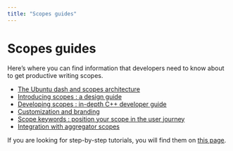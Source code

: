 ```yaml
---
title: "Scopes guides"
---
```


# Scopes guides

Here’s where you can find information that developers need to know about to
get productive writing scopes.

  * [The Ubuntu dash and scopes architecture](scopes-guide.md)
  * [Introducing scopes : a design guide](../design/index.md)
  * [Developing scopes : in-depth C++ developer guide](../api-cpp-current/index.md)
  * [Customization and branding](scopes-customization-branding.md)
  * [Scope keywords : position your scope in the user journey](scope-keywords.md)
  * [Integration with aggregator scopes](integration-aggregator-scopes.md)

If you are looking for step-by-step tutorials, you will find them on [this page](../tutorials/index.md).
